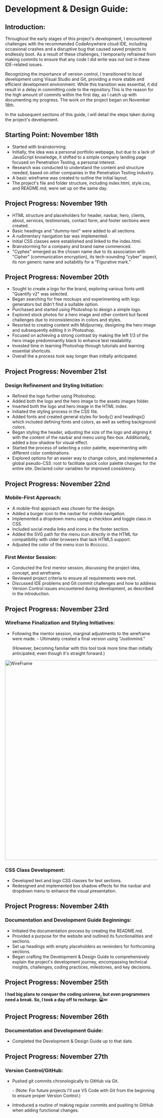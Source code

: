 # Development & Design Guide:

## Introduction:

Throughout the early stages of this project's development, I encountered challenges with the recommended CodeAnywhere cloud IDE, including occasional crashes and a disruptive bug that caused saved projects to endlessly boot. As a result of these challenges, I temporarily refrained from making commits to ensure that any code I did write was not lost in these IDE-related issues.

Recognizing the importance of version control, I transitioned to local development using Visual Studio and Git, providing a more stable and efficient development environment. While this transition was essential, it did result in a delay in committing code to the repository.This is the reason for the  high amount of commits within the first day, as I catch up with documenting my progress. The work on the project began on November 18th.

In the subsequent sections of this guide, I will detail the steps taken during the project's development. 

## Starting Point: November 18th

- Started with brainstorming.
- Initially, the idea was a personal portfolio webpage, but due to a lack of JavaScript knowledge, it shifted to a simple company landing page focused on Penetration Testing, a personal interest.
- Research was conducted to understand the content and structure needed, based on other companies in the Penetration Testing industry.
- A basic wireframe was created to outline the initial layout.
- The project's file and folder structure, including index.html, style.css, and README.md, were set up on the same day.

## Project Progress: November 19th

- HTML structure and placeholders for header, navbar, hero, clients, about, services, testimonials, contact form, and footer sections were created.
- Basic headings and "dummy-text" were added to all sections.
- A rudimentary navigation bar was implemented.
- Initial CSS classes were established and linked to the index.html.
- Brainstorming for a company and brand name commenced.
- "Cyphex" emerged as the chosen name due to its association with "Cipher" (communication encryption), its tech-sounding "cyber" aspect, its non generic name and suitability for a "Figurative mark."

## Project Progress: November 20th

- Sought to create a logo for the brand, exploring various fonts until "Quantify v2" was selected.
- Began searching for free mockups and experimenting with logo generators but didn't find a suitable option.
- Purchased and started using Photoshop to design a simple logo.
- Explored stock photos for a hero image and other content but faced challenges due to inconsistencies in colors and styles.
- Resorted to creating content with Midjourney, designing the hero image and subsequently editing it in Photoshop.
- Focused on achieving a strong contrast by making the left 1/3 of the hero image predominantly black to enhance text readability.
- Invested time in learning Photoshop through tutorials and learning essential shortcuts.
- Overall the a process took way longer than initially anticipated.

## Project Progress: November 21st
### Design Refinement and Styling Initiation:

- Refined the logo further using Photoshop.
- Added both the logo and the hero image to the assets images folder.
- Inserted both the logo and hero image in the HTML index.
- Initiated the styling process in the CSS file.
- Added fonts and created general styles for body{} and headings{} which included defining fonts and colors, as well as setting background colors.
- Began styling the header, adjusting the size of the logo and aligning it with the content of the navbar and menu using flex-box. Additionally, added a box-shadow for visual effect.
- Started the process of selecting a color palette, experimenting with different color combinations.
- Explored options for an easier way to change colors, and implemented a global pseudo-CSS :root to facilitate quick color palette changes for the entire site. Declared color variables for improved consistency.

## Project Progress: November 22nd 
### Mobile-First Approach:

- A mobile-first approach was chosen for the design.
- Added a burger icon to the navbar for mobile navigation.
- Implemented a dropdown menu using a checkbox and toggle class in CSS.
- Included social media links and icons in the footer section.
- Added the SVG path for the menu icon directly in the HTML for compatibility with older browsers that lack HTML5 support.
- Adjusted the color of the menu icon to #cccccc.

### First Mentor Session:

- Conducted the first mentor session, discussing the project idea, concept, and wireframe.
- Reviewed project criteria to ensure all requirements were met.
- Discussed IDE problems and Git commit challenges and how to address Version Control issues encountered during development, as described in the introduction.

## Project Progress: November 23rd 
### Wireframe Finalization and Styling Initiatives:

- Following the mentor session, marginal adjustments to the wireframe were made. - Ultimately created a final version using "Justinmind." <p>(However, becoming familiar with this tool took more time than initially anticipated, even though it's straight forward.)

<p>
    <img src="assets\images\presentation\WireFrame.png" alt="WireFrame" style="width:656px";>
</p>


### CSS Class Development:
- Developed text and logo CSS classes for text sections.
- Redesigned and implemented box shadow effects for the navbar and dropdown menu to enhance the visual presentation.

## Project Progress: November 24th

### Documentation and Development Guide Beginnings:

- Initiated the documentation process by creating the README.md.
- Provided a purpose for the website and outlined its functionalities and sections.
- Set up headings with empty placeholders as reminders for forthcoming sections.
- Began crafting the Development & Design Guide to comprehensively explain the project's development journey, encompassing technical insights, challenges, coding practices, milestones, and key decisions.

## Project Progress: November 25th
**I had big plans to conquer the coding universe, but even programmers need a break. So, I took a day off to recharge. 💻💤**

## Project Progress: November 26th
### Documentation and Development Guide:

- Completed the Development & Design Guide up to that date.


## Project Progress: November 27th
### Version Control/GitHub:
- Pushed git commits chronologically to GitHub via Git.<p>- (Note: For future projects I'll use VS Code with Git from the beginning to ensure proper Version Control.)
- Introduced a routine of making regular commits and pushing to GitHub when adding functional changes.
